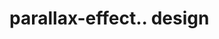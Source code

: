 # parallax-effect.. design                                                                                                                                                                                                                                                 
                                     

